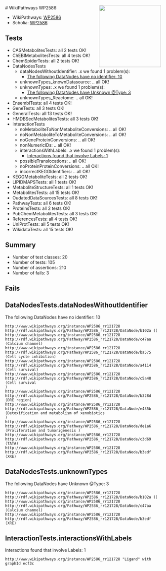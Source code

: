 <img style="float: right; width: 200px" src="https://upload.wikimedia.org/wikipedia/commons/thumb/8/83/Wplogo_with_text_500.png/640px-Wplogo_with_text_500.png" />
# WikiPathways WP2586

* WikiPathways: [WP2586](https://new.wikipathways.org/pathways/WP2586)
* Scholia: [WP2586](https://scholia.toolforge.org/wikipathways/WP2586)
## Tests
* CASMetabolitesTests: all 2 tests OK!
* ChEBIMetabolitesTests: all 4 tests OK!
* ChemSpiderTests: all 2 tests OK!
* DataNodesTests
    * dataNodesWithoutIdentifier: .x we found 1 problem(s):
        * [The following DataNodes have no identifier: 10](#8792c490)
    * unknownTypes_knownDatasource: .. all OK!
    * unknownTypes: .x we found 1 problem(s):
        * [The following DataNodes have Unknown @Type: 3](#839973e1)
    * unknownTypes_Reactome: .. all OK!
* EnsemblTests: all 4 tests OK!
* GeneTests: all 3 tests OK!
* GeneralTests: all 13 tests OK!
* HMDBSecMetabolitesTests: all 3 tests OK!
* InteractionTests
    * noMetaboliteToNonMetaboliteConversions: .. all OK!
    * noNonMetaboliteToMetaboliteConversions: .. all OK!
    * noGeneProteinConversions: .. all OK!
    * nonNumericIDs: .. all OK!
    * interactionsWithLabels: .x we found 1 problem(s):
        * [Interactions found that involve Labels: 1](#630d2678)
    * possibleTranslocations: .. all OK!
    * noProteinProteinConversions: .. all OK!
    * incorrectKEGGIdentifiers: .. all OK!
* KEGGMetaboliteTests: all 2 tests OK!
* LIPIDMAPSTests: all 1 tests OK!
* MetaboliteStructureTests: all 1 tests OK!
* MetabolitesTests: all 15 tests OK!
* OudatedDataSourcesTests: all 8 tests OK!
* PathwayTests: all 6 tests OK!
* ProteinsTests: all 2 tests OK!
* PubChemMetabolitesTests: all 3 tests OK!
* ReferencesTests: all 4 tests OK!
* UniProtTests: all 5 tests OK!
* WikidataTests: all 15 tests OK!


## Summary

* Number of test classes: 20
* Number of tests: 105
* Number of assertions: 210
* Number of fails: 3

## Fails

<a name="8792c490" />

## DataNodesTests.dataNodesWithoutIdentifier

The following DataNodes have no identifier: 10
```
http://www.wikipathways.org/instance/WP2586_rr121728 http://rdf.wikipathways.org/Pathway/WP2586_rr121728/DataNode/b102a ()
http://www.wikipathways.org/instance/WP2586_rr121728 http://rdf.wikipathways.org/Pathway/WP2586_rr121728/DataNode/c47aa (Calcium channel)
http://www.wikipathways.org/instance/WP2586_rr121728 http://rdf.wikipathways.org/Pathway/WP2586_rr121728/DataNode/ba575 (Cell cycle inhibition)
http://www.wikipathways.org/instance/WP2586_rr121728 http://rdf.wikipathways.org/Pathway/WP2586_rr121728/DataNode/a4114 (Cell survival)
http://www.wikipathways.org/instance/WP2586_rr121728 http://rdf.wikipathways.org/Pathway/WP2586_rr121728/DataNode/c5a48 (Cell survival
)
http://www.wikipathways.org/instance/WP2586_rr121728 http://rdf.wikipathways.org/Pathway/WP2586_rr121728/DataNode/b328d (DRE region)
http://www.wikipathways.org/instance/WP2586_rr121728 http://rdf.wikipathways.org/Pathway/WP2586_rr121728/DataNode/e435b (Detoxification and metabolism of xenobiotics
)
http://www.wikipathways.org/instance/WP2586_rr121728 http://rdf.wikipathways.org/Pathway/WP2586_rr121728/DataNode/de1a6 (Proliferation and tumorigenesis )
http://www.wikipathways.org/instance/WP2586_rr121728 http://rdf.wikipathways.org/Pathway/WP2586_rr121728/DataNode/c3d69 (TATA)
http://www.wikipathways.org/instance/WP2586_rr121728 http://rdf.wikipathways.org/Pathway/WP2586_rr121728/DataNode/b3edf (XRE)
```

<a name="839973e1" />

## DataNodesTests.unknownTypes

The following DataNodes have Unknown @Type: 3
```
http://www.wikipathways.org/instance/WP2586_rr121728 http://rdf.wikipathways.org/Pathway/WP2586_rr121728/DataNode/b102a ()
http://www.wikipathways.org/instance/WP2586_rr121728 http://rdf.wikipathways.org/Pathway/WP2586_rr121728/DataNode/c47aa (Calcium channel)
http://www.wikipathways.org/instance/WP2586_rr121728 http://rdf.wikipathways.org/Pathway/WP2586_rr121728/DataNode/b3edf (XRE)
```

<a name="630d2678" />

## InteractionTests.interactionsWithLabels

Interactions found that involve Labels: 1
```
http://www.wikipathways.org/instance/WP2586_rr121728 "Ligand" with graphId ecf3c
```


